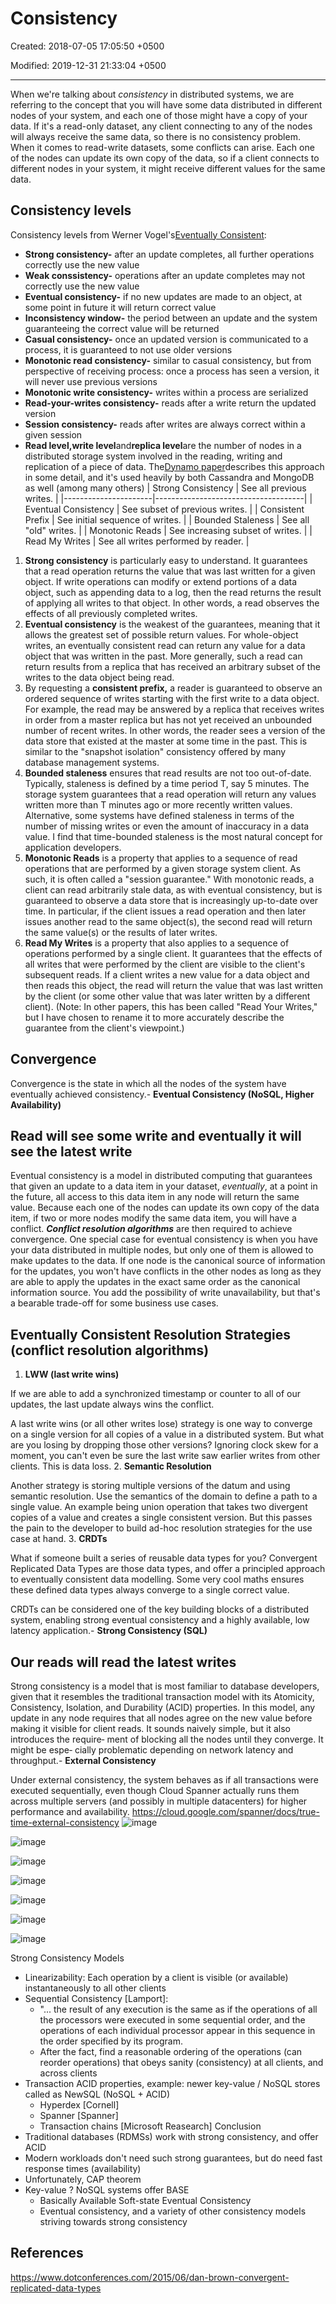 # Consistency

Created: 2018-07-05 17:05:50 +0500

Modified: 2019-12-31 21:33:04 +0500

---

When we're talking about *consistency* in distributed systems, we are referring to the concept that you will have some data distributed in different nodes of your system, and each one of those might have a copy of your data. If it's a read-only dataset, any client connecting to any of the nodes will always receive the same data, so there is no consistency problem. When it comes to read-write datasets, some conflicts can arise. Each one of the nodes can update its own copy of the data, so if a client connects to different nodes in your system, it might receive different values for the same data.
## Consistency levels

Consistency levels from Werner Vogel's[Eventually Consistent](http://delivery.acm.org/10.1145/1440000/1435432/p40-vogels.pdf?ip=67.170.235.99&id=1435432&acc=OPEN&key=4D4702B0C3E38B35%2E4D4702B0C3E38B35%2E4D4702B0C3E38B35%2E6D218144511F3437&__acm__=1565542564_c4a7ccbc0971346102d83294a77ed4a2):
-   **Strong consistency-** after an update completes, all further operations correctly use the new value
-   **Weak conssistency-** operations after an update completes may not correctly use the new value
-   **Eventual consistency-** if no new updates are made to an object, at some point in future it will return correct value
-   **Inconsistency window-** the period between an update and the system guaranteeing the correct value will be returned
-   **Casual consistency-** once an updated version is communicated to a process, it is guaranteed to not use older versions
-   **Monotonic read consistency-** similar to casual consistency, but from perspective of receiving process: once a process has seen a version, it will never use previous versions
-   **Monotonic write consistency-** writes within a process are serialized
-   **Read-your-writes consistency-** reads after a write return the updated version
-   **Session consistency-** reads after writes are always correct within a given session
-   **Read level,write level**and**replica level**are the number of nodes in a distributed storage system involved in the reading, writing and replication of a piece of data. The[Dynamo paper](https://www.allthingsdistributed.com/files/amazon-dynamo-sosp2007.pdf)describes this approach in some detail, and it's used heavily by both Cassandra and MongoDB as well (among many others)
| Strong Consistency   | See all previous writes.            |
|----------------------|-------------------------------------|
| Eventual Consistency | See subset of previous writes.      |
| Consistent Prefix    | See initial sequence of writes.     |
| Bounded Staleness    | See all "old" writes.               |
| Monotonic Reads      | See increasing subset of writes.    |
| Read My Writes       | See all writes performed by reader. |
1.  **Strong consistency** is particularly easy to understand. It guarantees that a read operation returns the value that was last written for a given object. If write operations can modify or extend portions of a data object, such as appending data to a log, then the read returns the result of applying all writes to that object. In other words, a read observes the effects of all previously completed writes.
2.  **Eventual consistency** is the weakest of the guarantees, meaning that it allows the greatest set of possible return values. For whole-object writes, an eventually consistent read can return any value for a data object that was written in the past. More generally, such a read can return results from a replica that has received an arbitrary subset of the writes to the data object being read.
3.  By requesting a **consistent prefix,** a reader is guaranteed to observe an ordered sequence of writes starting with the first write to a data object. For example, the read may be answered by a replica that receives writes in order from a master replica but has not yet received an unbounded number of recent writes. In other words, the reader sees a version of the data store that existed at the master at some time in the past. This is similar to the "snapshot isolation" consistency offered by many database management systems.
4.  **Bounded staleness** ensures that read results are not too out-of-date. Typically, staleness is defined by a time period T, say 5 minutes. The storage system guarantees that a read operation will return any values written more than T minutes ago or more recently written values. Alternative, some systems have defined staleness in terms of the number of missing writes or even the amount of inaccuracy in a data value. I find that time-bounded staleness is the most natural concept for application developers.
5.  **Monotonic Reads** is a property that applies to a sequence of read operations that are performed by a given storage system client. As such, it is often called a "session guarantee." With monotonic reads, a client can read arbitrarily stale data, as with eventual consistency, but is guaranteed to observe a data store that is increasingly up-to-date over time. In particular, if the client issues a read operation and then later issues another read to the same object(s), the second read will return the same value(s) or the results of later writes.
6.  **Read My Writes** is a property that also applies to a sequence of operations performed by a single client. It guarantees that the effects of all writes that were performed by the client are visible to the client's subsequent reads. If a client writes a new value for a data object and then reads this object, the read will return the value that was last written by the client (or some other value that was later written by a different client). (Note: In other papers, this has been called "Read Your Writes," but I have chosen to rename it to more accurately describe the guarantee from the client's viewpoint.)
## Convergence

Convergence is the state in which all the nodes of the system have eventually achieved consistency.-   **Eventual Consistency (NoSQL, Higher Availability)**

## Read will see some write and eventually it will see the latest write

Eventual consistency is a model in distributed computing that guarantees that given an update to a data item in your dataset, *eventually*, at a point in the future, all access to this data item in any node will return the same value. Because each one of the nodes can update its own copy of the data item, if two or more nodes modify the same data item, you will have a conflict. ***Conflict resolution algorithms*** are then required to achieve convergence.
One special case for eventual consistency is when you have your data distributed in multiple nodes, but only one of them is allowed to make updates to the data. If one node is the canonical source of information for the updates, you won't have conflicts in the other nodes as long as they are able to apply the updates in the exact same order as the canonical information source. You add the possibility of write unavailability, but that's a bearable trade-off for some business use cases.
## Eventually Consistent Resolution Strategies (conflict resolution algorithms)

1.  **LWW (last write wins)**

If we are able to add a synchronized timestamp or counter to all of our updates, the last update always wins the conflict.

A last write wins (or all other writes lose) strategy is one way to converge on a single version for all copies of a value in a distributed system. But what are you losing by dropping those other versions? Ignoring clock skew for a moment, you can't even be sure the last write saw earlier writes from other clients. This is data loss.
2.  **Semantic Resolution**

Another strategy is storing multiple versions of the datum and using semantic resolution. Use the semantics of the domain to define a path to a single value. An example being union operation that takes two divergent copies of a value and creates a single consistent version. But this passes the pain to the developer to build ad-hoc resolution strategies for the use case at hand.
3.  **CRDTs**

What if someone built a series of reusable data types for you? Convergent Replicated Data Types are those data types, and offer a principled approach to eventually consistent data modelling. Some very cool maths ensures these defined data types always converge to a single correct value.

CRDTs can be considered one of the key building blocks of a distributed system, enabling strong eventual consistency and a highly available, low latency application.-   **Strong Consistency (SQL)**

## Our reads will read the latest writes

Strong consistency is a model that is most familiar to database developers, given that it resembles the traditional transaction model with its Atomicity, Consistency, Isolation, and Durability (ACID) properties. In this model, any update in any node requires that all nodes agree on the new value before making it visible for client reads. It sounds naively simple, but it also introduces the require‐ ment of blocking all the nodes until they converge. It might be espe‐ cially problematic depending on network latency and throughput.-   **External Consistency**

Under external consistency, the system behaves as if all transactions were executed sequentially, even though Cloud Spanner actually runs them across multiple servers (and possibly in multiple datacenters) for higher performance and availability.
<https://cloud.google.com/spanner/docs/true-time-external-consistency>
![image](media/Consistency-image1.png)

![image](media/Consistency-image2.png)

![image](media/Consistency-image3.png)

![image](media/Consistency-image4.png)

![image](media/Consistency-image5.png)

![image](media/Consistency-image6.png)

![image](media/Consistency-image7.png)

Strong Consistency Models
-   Linearizability: Each operation by a client is visible (or available) instantaneously to all other clients
-   Sequential Consistency [Lamport]:
    -   "... the result of any execution is the same as if the operations of all the processors were executed in some sequential order, and the operations of each individual processor appear in this sequence in the order specified by its program.
    -   After the fact, find a reasonable ordering of the operations (can reorder operations) that obeys sanity (consistency) at all clients, and across clients
-   Transaction ACID properties, example: newer key-value / NoSQL stores called as NewSQL (NoSQL + ACID)
    -   Hyperdex [Cornell]
    -   Spanner [Spanner]
    -   Transaction chains [Microsoft Reasearch]
Conclusion
-   Traditional databases (RDMSs) work with strong consistency, and offer ACID
-   Modern workloads don't need such strong guarantees, but do need fast response times (availability)
-   Unfortunately, CAP theorem
-   Key-value ? NoSQL systems offer BASE
    -   Basically Available Soft-state Eventual Consistency
    -   Eventual consistency, and a variety of other consistency models striving towards strong consistency
## References

<https://www.dotconferences.com/2015/06/dan-brown-convergent-replicated-data-types>
